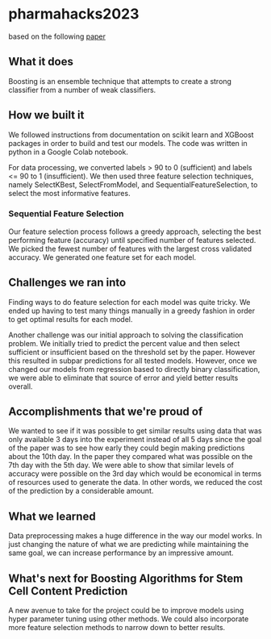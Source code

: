 # pharmahacks2023

based on the following [paper](https://www.ncbi.nlm.nih.gov/pmc/articles/PMC7390976/)

## What it does
Boosting is an ensemble technique that attempts to create a strong classifier from a number of weak classifiers.

## How we built it
We followed instructions from documentation on scikit learn and XGBoost packages in order to build and test our models. The code was written in python in a Google Colab notebook. 

For data processing, we converted labels > 90 to 0 (sufficient) and labels <= 90 to 1 (insufficient). We then used three feature selection techniques, namely SelectKBest, SelectFromModel, and SequentialFeatureSelection, to select the most informative features. 

### Sequential Feature Selection
Our feature selection process follows a greedy approach, selecting the best performing feature (accuracy) until specified number of features selected. We picked the fewest number of features with the largest cross validated accuracy. We generated one feature set for each model.

## Challenges we ran into
Finding ways to do feature selection for each model was quite tricky. We ended up having to test many things manually in a greedy fashion in order to get optimal results for each model. 

Another challenge was our initial approach to solving the classification problem. We initially tried to predict the percent value  and then select sufficient or insufficient based on the threshold set by the paper. However this resulted in subpar predictions for all tested models. However, once we changed our models from regression based to directly binary classification, we were able to eliminate that source of error and yield better results overall. 

## Accomplishments that we're proud of
We wanted to see if it was possible to get similar results using data that was only available 3 days into the experiment instead of all 5 days since the goal of the paper was to see how early they could begin making predictions about the 10th day. In the paper they compared what was possible on the 7th day with the 5th day. We were able to show that similar levels of accuracy were possible on the 3rd day which would be economical in terms of resources used to generate the data. In other words, we reduced the cost of the prediction by a considerable amount. 

## What we learned
Data preprocessing makes a huge difference in the way our model works. In just changing the nature of what we are predicting while maintaining the same goal, we can increase performance by an impressive amount. 

## What's next for Boosting Algorithms for Stem Cell Content Prediction
A new avenue to take for the project could be to improve models using hyper parameter tuning using other methods. We could also incorporate more feature selection methods to narrow down to better results.  
